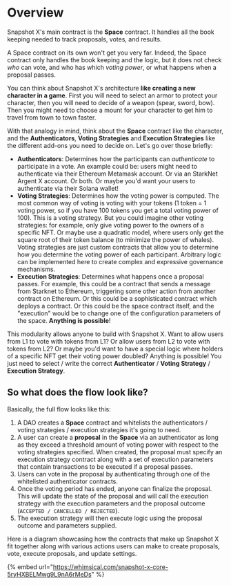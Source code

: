 # Overview

Snapshot X's main contract is the **Space** contract. It handles all the book keeping needed to track proposals, votes, and results. 

A Space contract on its own won't get you very far. Indeed, the Space contract only handles the book keeping and the logic, but it does not check *who* can vote, and who has which *voting power*, or what happens when a proposal passes.

You can think about Snapshot X's architecture **like creating a new character in a game**. First you will need to select an armor to protect your character, then you will need to decide of a weapon (spear, sword, bow). Then you might need to choose a mount for your character to get him to travel from town to town faster.

With that analogy in mind, think about the **Space** contract like the character, and the **Authenticators**, **Voting Strategies** and **Execution Strategies** like the different add-ons you need to decide on. Let's go over those briefly:

- **Authenticators**: Determines how the participants can *authenticate* to participate in a vote. An example could be: users might need to authenticate via their Ethereum Metamask account. Or via an StarkNet Argent X account. Or both. Or maybe you'd want your users to authenticate via their Solana wallet!
- **Voting Strategies**: Determines how the voting power is computed. The most common way of voting is voting with your tokens (1 token = 1 voting power, so if you have 100 tokens you get a total voting power of 100). This is a voting strategy. But you could imagine other voting strategies: for example, only give voting power to the owners of a specific NFT. Or maybe use a quadratic model, where users only get the square root of their token balance (to minimize the power of whales). Voting strategies are just custom contracts that allow you to determine how you determine the voting power of each participant. Arbitrary logic can be implemented here to create complex and expressive governance mechanisms. 
- **Execution Strategies**: Determines what happens once a proposal passes. For example, this could be a contract that sends a message from Starknet to Ethereum, triggering some other action from another contract on Ethereum. Or this could be a sophisticated contract which deploys a contract. Or this could be the space contract itself, and the "execution" would be to change one of the configuration parameters of the space. **Anything is possible**!

This modularity allows anyone to build with Snapshot X. Want to allow users from L1 to vote with tokens from L1? Or allow users from L2 to vote with tokens from L2? Or maybe you'd want to have a special logic where holders of a specific NFT get their voting power doubled? Anything is possible! You just need to select / write the correct **Authenticator** / **Voting Strategy** / **Execution Strategy**.

## So what does the flow look like?

Basically, the full flow looks like this:
1) A DAO creates a **Space** contract and whitelists the authenticators / voting strategies / execution strategies it's going to need.
2) A user can create a **proposal** in the **Space** via an authenticator as long as they exceed a threshold amount of voting power with respect to the voting strategies specified. When created, the proposal must specify an execution strategy contract along with a set of execution parameters that contain transactions to be executed if a proposal passes. 
3) Users can vote in the proposal by authenticating through one of the whitelisted authenticator contracts.
4) Once the voting period has ended, anyone can finalize the proposal. This will update the state of the proposal and will call the execution strategy with the execution parameters and the proposal outcome (`ACCEPTED / CANCELLED / REJECTED`).
5) The execution strategy will then execute logic using the proposal outcome and parameters supplied. 

Here is a diagram showcasing how the contracts that make up Snapshot X fit together along with various actions users can make to create proposals, vote, execute proposals, and update settings. 

{% embed url="https://whimsical.com/snapshot-x-core-5ryHXBELMwg9L9nA6rMeDs" %}
